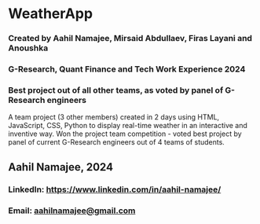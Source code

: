 # WeatherApp
### Created by Aahil Namajee, Mirsaid Abdullaev, Firas Layani and Anoushka
### G-Research, Quant Finance and Tech Work Experience 2024
### Best project out of all other teams, as voted by panel of G-Research engineers

A team project (3 other members) created in 2 days using HTML, JavaScript, CSS, Python to display real-time weather in an interactive and inventive way. Won the project team competition - voted best project by panel of current G-Research engineers out of 4 teams of students.

## Aahil Namajee, 2024
### LinkedIn: https://www.linkedin.com/in/aahil-namajee/
### Email: aahilnamajee@gmail.com
